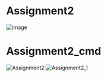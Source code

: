 # Assignment2
![image](https://user-images.githubusercontent.com/117542420/205121245-10ccb9c2-9927-49f3-b550-53367a3f6005.png)
# Assignment2_cmd
![Assignment2](https://user-images.githubusercontent.com/117542420/205121400-728686dc-a291-4389-9b9a-223482509ead.PNG)
![Assignment2_1](https://user-images.githubusercontent.com/117542420/205121454-ba5eb1ac-9b88-436c-9c85-980e0bae3c47.PNG)

